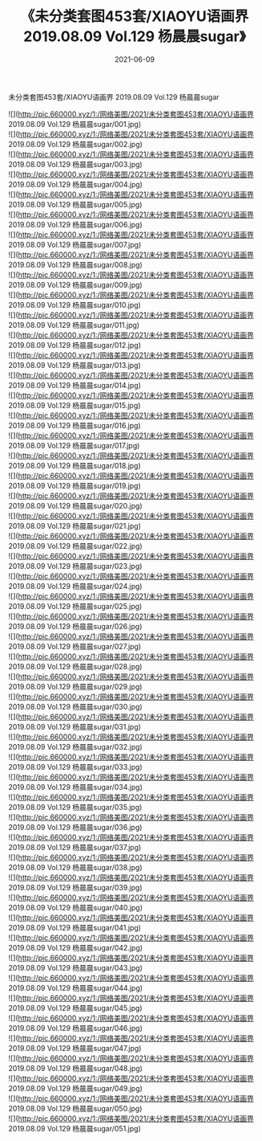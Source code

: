 ﻿---
layout: post
title:  《未分类套图453套/XIAOYU语画界 2019.08.09 Vol.129 杨晨晨sugar》
date:   2021-06-09
img: http://pic.660000.xyz/1:/网络美图/2021/未分类套图453套/XIAOYU语画界 2019.08.09 Vol.129 杨晨晨sugar/000.jpg
categories: [美女, 清纯, 唯美]
---

未分类套图453套/XIAOYU语画界 2019.08.09 Vol.129 杨晨晨sugar

 ![](http://pic.660000.xyz/1:/网络美图/2021/未分类套图453套/XIAOYU语画界 2019.08.09 Vol.129 杨晨晨sugar/001.jpg) <br>![](http://pic.660000.xyz/1:/网络美图/2021/未分类套图453套/XIAOYU语画界 2019.08.09 Vol.129 杨晨晨sugar/002.jpg) <br>![](http://pic.660000.xyz/1:/网络美图/2021/未分类套图453套/XIAOYU语画界 2019.08.09 Vol.129 杨晨晨sugar/003.jpg) <br>![](http://pic.660000.xyz/1:/网络美图/2021/未分类套图453套/XIAOYU语画界 2019.08.09 Vol.129 杨晨晨sugar/004.jpg) <br>![](http://pic.660000.xyz/1:/网络美图/2021/未分类套图453套/XIAOYU语画界 2019.08.09 Vol.129 杨晨晨sugar/005.jpg) <br>![](http://pic.660000.xyz/1:/网络美图/2021/未分类套图453套/XIAOYU语画界 2019.08.09 Vol.129 杨晨晨sugar/006.jpg) <br>![](http://pic.660000.xyz/1:/网络美图/2021/未分类套图453套/XIAOYU语画界 2019.08.09 Vol.129 杨晨晨sugar/007.jpg) <br>![](http://pic.660000.xyz/1:/网络美图/2021/未分类套图453套/XIAOYU语画界 2019.08.09 Vol.129 杨晨晨sugar/008.jpg) <br>![](http://pic.660000.xyz/1:/网络美图/2021/未分类套图453套/XIAOYU语画界 2019.08.09 Vol.129 杨晨晨sugar/009.jpg) <br>![](http://pic.660000.xyz/1:/网络美图/2021/未分类套图453套/XIAOYU语画界 2019.08.09 Vol.129 杨晨晨sugar/010.jpg) <br>![](http://pic.660000.xyz/1:/网络美图/2021/未分类套图453套/XIAOYU语画界 2019.08.09 Vol.129 杨晨晨sugar/011.jpg) <br>![](http://pic.660000.xyz/1:/网络美图/2021/未分类套图453套/XIAOYU语画界 2019.08.09 Vol.129 杨晨晨sugar/012.jpg) <br>![](http://pic.660000.xyz/1:/网络美图/2021/未分类套图453套/XIAOYU语画界 2019.08.09 Vol.129 杨晨晨sugar/013.jpg) <br>![](http://pic.660000.xyz/1:/网络美图/2021/未分类套图453套/XIAOYU语画界 2019.08.09 Vol.129 杨晨晨sugar/014.jpg) <br>![](http://pic.660000.xyz/1:/网络美图/2021/未分类套图453套/XIAOYU语画界 2019.08.09 Vol.129 杨晨晨sugar/015.jpg) <br>![](http://pic.660000.xyz/1:/网络美图/2021/未分类套图453套/XIAOYU语画界 2019.08.09 Vol.129 杨晨晨sugar/016.jpg) <br>![](http://pic.660000.xyz/1:/网络美图/2021/未分类套图453套/XIAOYU语画界 2019.08.09 Vol.129 杨晨晨sugar/017.jpg) <br>![](http://pic.660000.xyz/1:/网络美图/2021/未分类套图453套/XIAOYU语画界 2019.08.09 Vol.129 杨晨晨sugar/018.jpg) <br>![](http://pic.660000.xyz/1:/网络美图/2021/未分类套图453套/XIAOYU语画界 2019.08.09 Vol.129 杨晨晨sugar/019.jpg) <br>![](http://pic.660000.xyz/1:/网络美图/2021/未分类套图453套/XIAOYU语画界 2019.08.09 Vol.129 杨晨晨sugar/020.jpg) <br>![](http://pic.660000.xyz/1:/网络美图/2021/未分类套图453套/XIAOYU语画界 2019.08.09 Vol.129 杨晨晨sugar/021.jpg) <br>![](http://pic.660000.xyz/1:/网络美图/2021/未分类套图453套/XIAOYU语画界 2019.08.09 Vol.129 杨晨晨sugar/022.jpg) <br>![](http://pic.660000.xyz/1:/网络美图/2021/未分类套图453套/XIAOYU语画界 2019.08.09 Vol.129 杨晨晨sugar/023.jpg) <br>![](http://pic.660000.xyz/1:/网络美图/2021/未分类套图453套/XIAOYU语画界 2019.08.09 Vol.129 杨晨晨sugar/024.jpg) <br>![](http://pic.660000.xyz/1:/网络美图/2021/未分类套图453套/XIAOYU语画界 2019.08.09 Vol.129 杨晨晨sugar/025.jpg) <br>![](http://pic.660000.xyz/1:/网络美图/2021/未分类套图453套/XIAOYU语画界 2019.08.09 Vol.129 杨晨晨sugar/026.jpg) <br>![](http://pic.660000.xyz/1:/网络美图/2021/未分类套图453套/XIAOYU语画界 2019.08.09 Vol.129 杨晨晨sugar/027.jpg) <br>![](http://pic.660000.xyz/1:/网络美图/2021/未分类套图453套/XIAOYU语画界 2019.08.09 Vol.129 杨晨晨sugar/028.jpg) <br>![](http://pic.660000.xyz/1:/网络美图/2021/未分类套图453套/XIAOYU语画界 2019.08.09 Vol.129 杨晨晨sugar/029.jpg) <br>![](http://pic.660000.xyz/1:/网络美图/2021/未分类套图453套/XIAOYU语画界 2019.08.09 Vol.129 杨晨晨sugar/030.jpg) <br>![](http://pic.660000.xyz/1:/网络美图/2021/未分类套图453套/XIAOYU语画界 2019.08.09 Vol.129 杨晨晨sugar/031.jpg) <br>![](http://pic.660000.xyz/1:/网络美图/2021/未分类套图453套/XIAOYU语画界 2019.08.09 Vol.129 杨晨晨sugar/032.jpg) <br>![](http://pic.660000.xyz/1:/网络美图/2021/未分类套图453套/XIAOYU语画界 2019.08.09 Vol.129 杨晨晨sugar/033.jpg) <br>![](http://pic.660000.xyz/1:/网络美图/2021/未分类套图453套/XIAOYU语画界 2019.08.09 Vol.129 杨晨晨sugar/034.jpg) <br>![](http://pic.660000.xyz/1:/网络美图/2021/未分类套图453套/XIAOYU语画界 2019.08.09 Vol.129 杨晨晨sugar/035.jpg) <br>![](http://pic.660000.xyz/1:/网络美图/2021/未分类套图453套/XIAOYU语画界 2019.08.09 Vol.129 杨晨晨sugar/036.jpg) <br>![](http://pic.660000.xyz/1:/网络美图/2021/未分类套图453套/XIAOYU语画界 2019.08.09 Vol.129 杨晨晨sugar/037.jpg) <br>![](http://pic.660000.xyz/1:/网络美图/2021/未分类套图453套/XIAOYU语画界 2019.08.09 Vol.129 杨晨晨sugar/038.jpg) <br>![](http://pic.660000.xyz/1:/网络美图/2021/未分类套图453套/XIAOYU语画界 2019.08.09 Vol.129 杨晨晨sugar/039.jpg) <br>![](http://pic.660000.xyz/1:/网络美图/2021/未分类套图453套/XIAOYU语画界 2019.08.09 Vol.129 杨晨晨sugar/040.jpg) <br>![](http://pic.660000.xyz/1:/网络美图/2021/未分类套图453套/XIAOYU语画界 2019.08.09 Vol.129 杨晨晨sugar/041.jpg) <br>![](http://pic.660000.xyz/1:/网络美图/2021/未分类套图453套/XIAOYU语画界 2019.08.09 Vol.129 杨晨晨sugar/042.jpg) <br>![](http://pic.660000.xyz/1:/网络美图/2021/未分类套图453套/XIAOYU语画界 2019.08.09 Vol.129 杨晨晨sugar/043.jpg) <br>![](http://pic.660000.xyz/1:/网络美图/2021/未分类套图453套/XIAOYU语画界 2019.08.09 Vol.129 杨晨晨sugar/044.jpg) <br>![](http://pic.660000.xyz/1:/网络美图/2021/未分类套图453套/XIAOYU语画界 2019.08.09 Vol.129 杨晨晨sugar/045.jpg) <br>![](http://pic.660000.xyz/1:/网络美图/2021/未分类套图453套/XIAOYU语画界 2019.08.09 Vol.129 杨晨晨sugar/046.jpg) <br>![](http://pic.660000.xyz/1:/网络美图/2021/未分类套图453套/XIAOYU语画界 2019.08.09 Vol.129 杨晨晨sugar/047.jpg) <br>![](http://pic.660000.xyz/1:/网络美图/2021/未分类套图453套/XIAOYU语画界 2019.08.09 Vol.129 杨晨晨sugar/048.jpg) <br>![](http://pic.660000.xyz/1:/网络美图/2021/未分类套图453套/XIAOYU语画界 2019.08.09 Vol.129 杨晨晨sugar/049.jpg) <br>![](http://pic.660000.xyz/1:/网络美图/2021/未分类套图453套/XIAOYU语画界 2019.08.09 Vol.129 杨晨晨sugar/050.jpg) <br>![](http://pic.660000.xyz/1:/网络美图/2021/未分类套图453套/XIAOYU语画界 2019.08.09 Vol.129 杨晨晨sugar/051.jpg) <br>